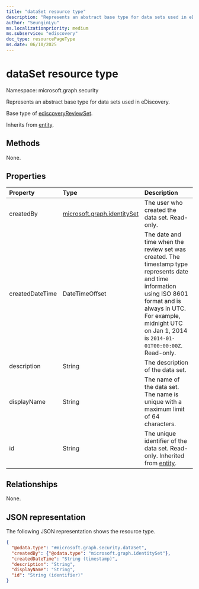 ```yaml
---
title: "dataSet resource type"
description: "Represents an abstract base type for data sets used in eDiscovery."
author: "SeunginLyu"
ms.localizationpriority: medium
ms.subservice: "ediscovery"
doc_type: resourcePageType
ms.date: 06/10/2025
---
```


# dataSet resource type

Namespace: microsoft.graph.security

Represents an abstract base type for data sets used in eDiscovery.

Base type of [ediscoveryReviewSet](../resources/security-ediscoveryreviewset.md).

Inherits from [entity](../resources/entity.md).

## Methods
None.

## Properties
|Property|Type|Description|
|:---|:---|:---|
|createdBy|[microsoft.graph.identitySet](../resources/identityset.md)|The user who created the data set. Read-only. |
|createdDateTime|DateTimeOffset|The date and time when the review set was created. The timestamp type represents date and time information using ISO 8601 format and is always in UTC. For example, midnight UTC on Jan 1, 2014 is `2014-01-01T00:00:00Z`. Read-only.|
|description|String|The description of the data set.|
|displayName|String|The name of the data set. The name is unique with a maximum limit of 64 characters.|
|id|String|The unique identifier of the data set. Read-only. Inherited from [entity](../resources/entity.md).|

## Relationships
None.

## JSON representation
The following JSON representation shows the resource type.
<!-- {
  "blockType": "resource",
  "keyProperty": "id",
  "@odata.type": "microsoft.graph.security.dataSet",
  "openType": false
}
-->
``` json
{
  "@odata.type": "#microsoft.graph.security.dataSet",
  "createdBy": {"@odata.type": "microsoft.graph.identitySet"},
  "createdDateTime": "String (timestamp)",
  "description": "String",
  "displayName": "String",
  "id": "String (identifier)"
}
```
